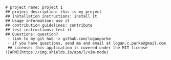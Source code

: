 
    # project name: project 1
    ## project description: this is my project
    ## installation instructions: install it
    ## Usage information: use it
    ## contribution guidelines: contribute
    ## test instructions: test it
    ## Questions: question?
     - link to my git hub -> github.com/loganparke
     - if you have questions, send me and email at logan.c.parke@gmail.com
     ## License: this application is covered under the MIT license
    ![APM](https://img.shields.io/apm/l/vim-mode)
    